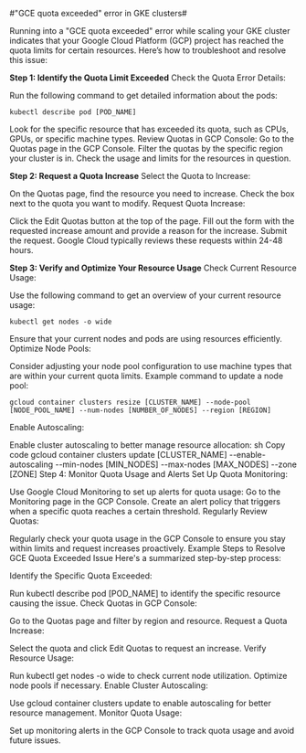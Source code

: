 #"GCE quota exceeded"  error in GKE clusters#

Running into a "GCE quota exceeded" error while scaling your GKE cluster indicates that your Google Cloud Platform (GCP) project has reached the quota limits for certain resources. Here’s how to troubleshoot and resolve this issue:

**Step 1: Identify the Quota Limit Exceeded**
Check the Quota Error Details:

Run the following command to get detailed information about the pods:
```
kubectl describe pod [POD_NAME]
```

Look for the specific resource that has exceeded its quota, such as CPUs, GPUs, or specific machine types.
Review Quotas in GCP Console:
Go to the Quotas page in the GCP Console.
Filter the quotas by the specific region your cluster is in.
Check the usage and limits for the resources in question.

**Step 2: Request a Quota Increase**
Select the Quota to Increase:

On the Quotas page, find the resource you need to increase.
Check the box next to the quota you want to modify.
Request Quota Increase:

Click the Edit Quotas button at the top of the page.
Fill out the form with the requested increase amount and provide a reason for the increase.
Submit the request. Google Cloud typically reviews these requests within 24-48 hours.

**Step 3: Verify and Optimize Your Resource Usage**
Check Current Resource Usage:

Use the following command to get an overview of your current resource usage:
```
kubectl get nodes -o wide
```
Ensure that your current nodes and pods are using resources efficiently.
Optimize Node Pools:

Consider adjusting your node pool configuration to use machine types that are within your current quota limits.
Example command to update a node pool:
```
gcloud container clusters resize [CLUSTER_NAME] --node-pool [NODE_POOL_NAME] --num-nodes [NUMBER_OF_NODES] --region [REGION]
```
Enable Autoscaling:

Enable cluster autoscaling to better manage resource allocation:
sh
Copy code
gcloud container clusters update [CLUSTER_NAME] --enable-autoscaling --min-nodes [MIN_NODES] --max-nodes [MAX_NODES] --zone [ZONE]
Step 4: Monitor Quota Usage and Alerts
Set Up Quota Monitoring:

Use Google Cloud Monitoring to set up alerts for quota usage:
Go to the Monitoring page in the GCP Console.
Create an alert policy that triggers when a specific quota reaches a certain threshold.
Regularly Review Quotas:

Regularly check your quota usage in the GCP Console to ensure you stay within limits and request increases proactively.
Example Steps to Resolve GCE Quota Exceeded Issue
Here's a summarized step-by-step process:

Identify the Specific Quota Exceeded:

Run kubectl describe pod [POD_NAME] to identify the specific resource causing the issue.
Check Quotas in GCP Console:

Go to the Quotas page and filter by region and resource.
Request a Quota Increase:

Select the quota and click Edit Quotas to request an increase.
Verify Resource Usage:

Run kubectl get nodes -o wide to check current node utilization.
Optimize node pools if necessary.
Enable Cluster Autoscaling:

Use gcloud container clusters update to enable autoscaling for better resource management.
Monitor Quota Usage:

Set up monitoring alerts in the GCP Console to track quota usage and avoid future issues.
